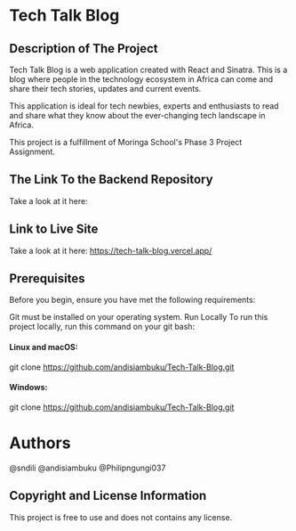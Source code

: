 # Tech Talk Blog

## Description of The Project
Tech Talk Blog is a web application created with React and Sinatra. This is a blog where people in the technology ecosystem in Africa 
can come and share their tech stories, updates and current events.
 

This application is ideal for tech newbies, experts and enthusiasts to read and share what they know about the ever-changing tech landscape in Africa.


This project is a fulfillment of Moringa School's Phase 3 Project Assignment. 

## The Link To the Backend Repository 
Take a look at it here:
 
## Link to Live Site 
Take a look at it here: https://tech-talk-blog.vercel.app/


## Prerequisites
Before you begin, ensure you have met the following requirements:

Git must be installed on your operating system.
Run Locally
To run this project locally, run this command on your git bash:

#### Linux and macOS:

git clone https://github.com/andisiambuku/Tech-Talk-Blog.git

#### Windows:

git clone https://github.com/andisiambuku/Tech-Talk-Blog.git

# Authors
@sndili
@andisiambuku
@Philipngungi037

## Copyright and License Information
This project is free to use and does not contains any license.
